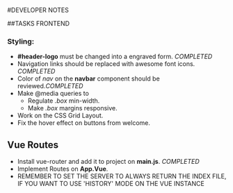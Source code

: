 #DEVELOPER NOTES

##TASKS FRONTEND

### Styling:

- **#header-logo** must be changed into a engraved form. *COMPLETED*
- Navigation links should be replaced with awesome font icons. *COMPLETED*
- Color of *nav* on the **navbar** component should be reviewed.*COMPLETED*
- Make @media queries to
   - Regulate *.box* min-width.
   - Make *.box* margins responsive.
- Work on the CSS Grid Layout.
- Fix the hover effect on buttons from welcome.

## Vue Routes

- Install vue-router and add it to project on **main.js**.  *COMPLETED*
- Implement Routes on **App.Vue**.
- REMEMBER TO SET THE SERVER TO ALWAYS RETURN THE INDEX FILE, IF YOU WANT TO USE 'HISTORY' MODE ON THE VUE INSTANCE

